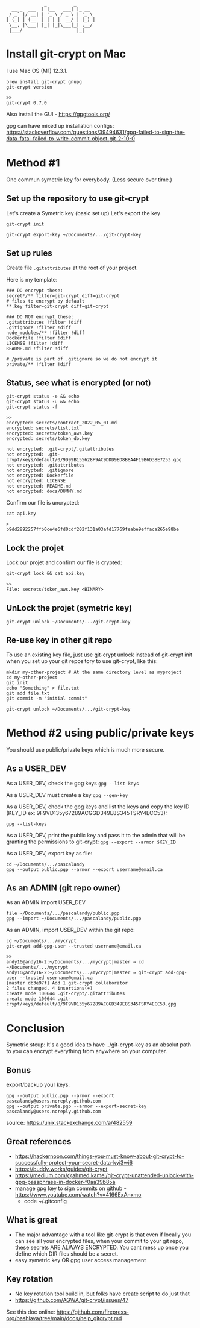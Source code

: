 ```
              _          _
  __ _  ___  | |__   ___| |_ __
 / _` |/ __| | '_ \ / _ \ | '_ \
| (_| | (__  | | | |  __/ | |_) |
 \__, |\___| |_| |_|\___|_| .__/
 |___/                    |_|
```

# Install git-crypt on Mac

I use Mac OS (M1) 12.3.1.

```
brew install git-crypt gnupg
git-crypt version

>>
git-crypt 0.7.0
```

Also install the GUI - https://gpgtools.org/

gpg can have mixed up installation configs:
https://stackoverflow.com/questions/39494631/gpg-failed-to-sign-the-data-fatal-failed-to-write-commit-object-git-2-10-0

# Method #1

One commun symetric key for everybody. (Less secure over time.)

## Set up the repository to use git-crypt

Let's create a Symetric key (basic set up)
Let's export the key

```
git-crypt init

git-crypt export-key ~/Documents/.../git-crypt-key
```

## Set up rules

Create file `.gitattributes` at the root of your project.

Here is my template:

```
### DO encrypt these:
secret*/** filter=git-crypt diff=git-crypt
# files to encrypt by default
**.key filter=git-crypt diff=git-crypt

### DO NOT encrypt these:
.gitattributes !filter !diff
.gitignore !filter !diff
node_modules/** !filter !diff
Dockerfile !filter !diff
LICENSE !filter !diff
README.md !filter !diff

# /private is part of .gitignore so we do not encrypt it
private/** !filter !diff
```

## Status, see what is encrypted (or not)

```
git-crypt status -e && echo
git-crypt status -u && echo
git-crypt status -f

>>
encrypted: secrets/contract_2022_05_01.md
encrypted: secrets/list.txt
encrypted: secrets/token_aws.key
encrypted: secrets/token_do.key

not encrypted: .git-crypt/.gitattributes
not encrypted: .git-crypt/keys/default/0/9D99B155628F9AC9DDD9ED8B8A4F19B6D38E7253.gpg
not encrypted: .gitattributes
not encrypted: .gitignore
not encrypted: Dockerfile
not encrypted: LICENSE
not encrypted: README.md
not encrypted: docs/DUMMY.md
```

Confirm our file is uncrypted:

```
cat api.key

>
b9dd2892257ffb0ce4e6fd0cdf202f131a03afd17769feabe9effaca265e98be
```

## Lock the projet

Lock our projet and confirm our file is crypted:

```
git-crypt lock && cat api.key

>>
File: secrets/token_aws.key <BINARY>
```

## UnLock the projet (symetric key)

```
git-crypt unlock ~/Documents/.../git-crypt-key
```

## Re-use key in other git repo

To use an existing key file, just use git-crypt unlock instead of git-crypt init when you set up your git repository to use git-crypt, like this:

```
mkdir my-other-project # At the same directory level as myproject
cd my-other-project
git init
echo "Something" > file.txt
git add file.txt
git commit -m "initial commit"

git-crypt unlock ~/Documents/.../git-crypt-key
```

# Method #2 using public/private keys

You should use public/private keys which is much more secure.

## As a USER_DEV

As a USER_DEV, check the gpg keys
`gpg --list-keys`

As a USER_DEV must create a key
`gpg --gen-key`

As a USER_DEV, check the gpg keys and list the keys and copy the key ID (KEY_ID ex: 9F9VD135y67289ACGGD349E8S345TSRY4ECC53):

`gpg --list-keys`

As a USER_DEV, print the public key and pass it to the admin that will be granting the permissions to git-crypt:
`gpg --export --armor $KEY_ID`

As a USER_DEV, export key as file:

```
cd ~/Documents/.../pascalandy
gpg --output public.pgp --armor --export username@email.ca
```

## As an ADMIN (git repo owner)

As an ADMIN import USER_DEV

```
file ~/Documents/.../pascalandy/public.pgp
gpg --import ~/Documents/.../pascalandy/public.pgp
```

As an ADMIN, import USER_DEV within the git repo:

```
cd ~/Documents/.../mycrypt
git-crypt add-gpg-user --trusted username@email.ca

>>
andy16@andy16-2:~/Documents/.../mycrypt|master ⇒ cd ~/Documents/.../mycrypt
andy16@andy16-2:~/Documents/.../mycrypt|master ⇒ git-crypt add-gpg-user --trusted username@email.ca
[master db3e97f] Add 1 git-crypt collaborator
2 files changed, 4 insertions(+)
create mode 100644 .git-crypt/.gitattributes
create mode 100644 .git-crypt/keys/default/0/9F9VD135y67289ACGGD349E8S345TSRY4ECC53.gpg
```

# Conclusion

Symetric steup: It's a good idea to have ../git-crypt-key as an absolut path to you can encrypt everything from anywhere on your computer.

## Bonus

export/backup your keys:

```
gpg --output public.pgp --armor --export pascalandy@users.noreply.github.com
gpg --output private.pgp --armor --export-secret-key pascalandy@users.noreply.github.com
```

source: https://unix.stackexchange.com/a/482559

## Great references

- https://hackernoon.com/things-you-must-know-about-git-crypt-to-successfully-protect-your-secret-data-kyi3wi6
- https://buddy.works/guides/git-crypt
- https://medium.com/@ahmed.kamel/git-crypt-unattended-unlock-with-gpg-passphrase-in-docker-f0aa39b85a
- manage gpg key to sign commits on github - https://www.youtube.com/watch?v=4166ExAnxmo
  - code ~/.gitconfig

## What is great

- The major advantage with a tool like git-crypt is that even if locally you can see all your encrypted files,
  when your commit to your git repo, these secrets ARE ALWAYS ENCRYPTED. You cant mess up once you define which DIR files should be a secret.
- easy symetric key OR gpg user access management

## Key rotation

- No key rotation tool build in, but folks have create script to do just that
- https://github.com/AGWA/git-crypt/issues/47

See this doc online: https://github.com/firepress-org/bashlava/tree/main/docs/help_gitcrypt.md
